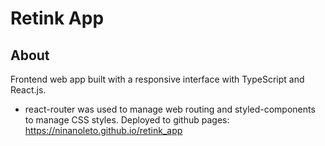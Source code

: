 # Retink App 

## About

Frontend web app built with a responsive interface with TypeScript and React.js.
- react-router was used to manage web routing and styled-components to manage CSS styles.
Deployed to github pages: https://ninanoleto.github.io/retink_app
